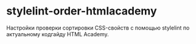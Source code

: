 # stylelint-order-htmlacademy
Настройки проверки сортировки CSS-свойств с помощью stylelint по актуальному кодгайду HTML Academy.
